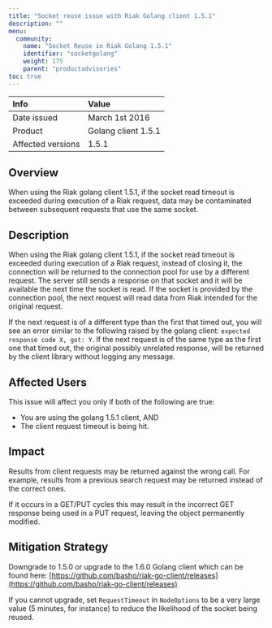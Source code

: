 ```yaml
---
title: "Socket reuse issue with Riak Golang client 1.5.1"
description: ""
menu:
  community:
    name: "Socket Reuse in Riak Golang 1.5.1"
    identifier: "socketgolang"
    weight: 175
    parent: "productadvisories"
toc: true
---
```


Info | Value
:----|:-----
Date issued | March 1st 2016
Product | Golang client 1.5.1
Affected versions | 1.5.1

## Overview

When using the Riak golang client 1.5.1, if the socket read timeout is exceeded during execution of a Riak request, data may be contaminated between subsequent requests that use the same socket.

## Description

When using the Riak golang client 1.5.1, if the socket read timeout is exceeded during execution of a Riak request, instead of closing it, the connection will be returned to the connection pool for use by a different request. The server still sends a response on that socket and it will be available the next time the socket is read. If the socket is provided by the connection pool, the next request will read data from Riak intended for the original request.

If the next request is of a different type than the first that timed out, you will see an error similar to the following raised by the golang client: `expected response code X, got: Y`. If the next request is of the same type as the first one that timed out, the original possibly unrelated response, will be returned by the client library without logging any message.

## Affected Users

This issue will affect you only if both of the following are true:

* You are using the golang 1.5.1 client, AND
* The client request timeout is being hit.

## Impact

Results from client requests may be returned against the wrong call. For example, results from a previous search request may be returned instead of the correct ones.

If it occurs in a GET/PUT cycles this may result in the incorrect GET response being used in a  PUT request, leaving the object permanently modified.

## Mitigation Strategy

Downgrade to 1.5.0 or upgrade to the 1.6.0 Golang client which can be found here:
[https://github.com/basho/riak-go-client/releases](https://github.com/basho/riak-go-client/releases)

If you cannot upgrade, set `RequestTimeout` in `NodeOptions` to be a very large value (5 minutes, for instance) to reduce the likelihood of the socket being reused.
